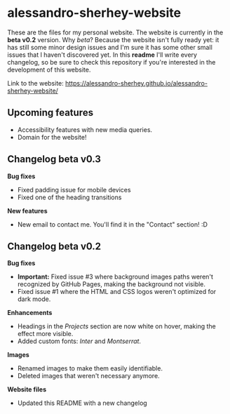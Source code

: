 # alessandro-sherhey-website

These are the files for my personal website. The website is currently in the **beta v0.2** version. Why *beta*? Because the website isn't fully ready yet: it has still some minor design issues and I'm sure it has some other small issues that I haven't discovered yet. In this **readme** I'll write every changelog, so be sure to check this repository if you're interested in the development of this website.

Link to the website: https://alessandro-sherhey.github.io/alessandro-sherhey-website/

## Upcoming features

- Accessibility features with new media queries.
- Domain for the website!

## Changelog beta v0.3

**Bug fixes**
- Fixed padding issue for mobile devices
- Fixed one of the heading transitions

**New features**
- New email to contact me. You'll find it in the "Contact" section! :D

## Changelog beta v0.2

**Bug fixes**
- **Important:** Fixed issue #3 where background images paths weren't recognized by GitHub Pages, making the background not visible.
- Fixed issue #1 where the HTML and CSS logos weren't optimized for dark mode.

**Enhancements**
- Headings in the *Projects* section are now white on hover, making the effect more visible.
- Added custom fonts: *Inter* and *Montserrat*. 

**Images**
- Renamed images to make them easily identifiable.
- Deleted images that weren't necessary anymore.

**Website files**
- Updated this README with a new changelog
